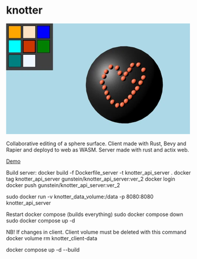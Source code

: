 # knotter

<img src="/knotter.webp" >

Collaborative editing of a sphere surface. Client made with Rust, Bevy and Rapier and deployd to web as WASM. Server made with rust and actix web.

[Demo](https://gunstein.vatnar.no)

Build server:
docker build -f Dockerfile_server -t knotter_api_server .
docker tag knotter_api_server gunstein/knotter_api_server:ver_2
docker login
docker push gunstein/knotter_api_server:ver_2

sudo docker run -v knotter_data_volume:/data -p 8080:8080 knotter_api_server

Restart docker compose (builds everything)
sudo docker compose down
sudo docker compose up -d

NB! If changes in client. Client volume must be deleted with this command
docker volume rm knotter_client-data

docker compose up -d --build